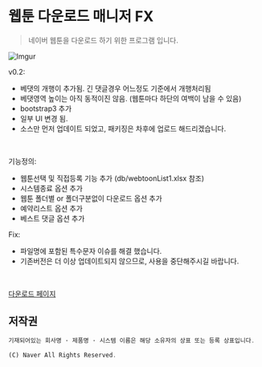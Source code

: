 # 웹툰 다운로드 매니저 FX
> 네이버 웹툰을 다운로드 하기 위한 프로그램 입니다.


![Imgur](http://i.imgur.com/FfWT6x6.png)

v0.2:

 * 베댓의 개행이 추가됨. 긴 댓글경우 어느정도 기준에서 개행처리됨
 * 베댓영역 높이는 아직 동적이진 않음. (웹툰마다 하단의 여백이 남을 수 있음)
 * bootstrap3 추가
 * 일부 UI 변경 됨.
 * 소스만 먼저 업데이트 되었고, 패키징은 차후에 업로드 해드리겠습니다.
 
 <br/>

기능정의:

 * 웹툰선택 및 직접등록 기능 추가 (db/webtoonList1.xlsx 참조)
 * 시스템종료 옵션 추가
 * 웹툰 폴더별 or 폴더구분없이 다운로드 옵션 추가
 * 예약리스트 옵션 추가
 * 베스트 댓글 옵션 추가

Fix:

 * 파일명에 포함된 특수문자 이슈를 해결 했습니다.
 * 기존버전은 더 이상 업데이트되지 않으므로, 사용을 중단해주시길 바랍니다.

<br/>

[다운로드 페이지](https://github.com/kimyearho/WebtoonDownloadManager/releases/tag/0.1)

## 저작권
```javascript
기재되어있는 회사명 · 제품명 · 시스템 이름은 해당 소유자의 상표 또는 등록 상표입니다.

(C) Naver All Rights Reserved.
```
